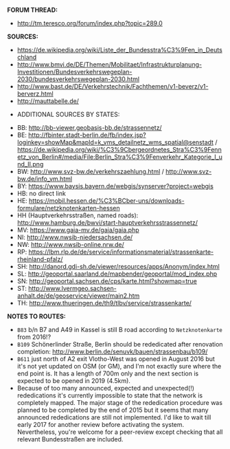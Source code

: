﻿**FORUM THREAD:**
- http://tm.teresco.org/forum/index.php?topic=289.0


**SOURCES:**
- https://de.wikipedia.org/wiki/Liste_der_Bundesstra%C3%9Fen_in_Deutschland
- http://www.bmvi.de/DE/Themen/Mobilitaet/Infrastrukturplanung-Investitionen/Bundesverkehrswegeplan-2030/bundesverkehrswegeplan-2030.html
- http://www.bast.de/DE/Verkehrstechnik/Fachthemen/v1-beverz/v1-berverz.html
- http://mauttabelle.de/


* ADDITIONAL SOURCES BY STATES:
- BB: http://bb-viewer.geobasis-bb.de/strassennetz/
- BE: http://fbinter.stadt-berlin.de/fb/index.jsp?loginkey=showMap&mapId=k_vms_detailnetz_wms_spatial@senstadt / https://de.wikipedia.org/wiki/%C3%9Cbergeordnetes_Stra%C3%9Fennetz_von_Berlin#/media/File:Berlin_Stra%C3%9Fenverkehr_Kategorie_I_und_II.png
- BW: http://www.svz-bw.de/verkehrszaehlung.html / http://www.svz-bw.de/info_vm.html
- BY: https://www.baysis.bayern.de/webgis/synserver?project=webgis
- HB: no direct link
- HE: https://mobil.hessen.de/%C3%BCber-uns/downloads-formulare/netzknotenkarten-hessen
- HH (Hauptverkehrsstraßen, named roads): http://www.hamburg.de/bwvi/start-hauptverkehrsstrassennetz/
- MV: https://www.gaia-mv.de/gaia/gaia.php
- NI: http://www.nwsib-niedersachsen.de/
- NW: http://www.nwsib-online.nrw.de/
- RP: https://lbm.rlp.de/de/service/informationsmaterial/strassenkarte-rheinland-pfalz/
- SH: http://danord.gdi-sh.de/viewer/resources/apps/Anonym/index.html
- SL: http://geoportal.saarland.de/mapbender/geoportal/mod_index.php
- SN: http://geoportal.sachsen.de/cps/karte.html?showmap=true
- ST: http://www.lvermgeo.sachsen-anhalt.de/de/geoservice/viewer/main2.htm
- TH: http://www.thueringen.de/th9/tlbv/service/strassenkarte/


**NOTES TO ROUTES:**
- `B83` b/n B7 and A49 in Kassel is still B road according to `Netzknotenkarte` from 2016!?
- `B109` Schönerlinder Straße, Berlin should be rededicated after renovation completion: http://www.berlin.de/senuvk/bauen/strassenbau/b109/
- `B611` just north of A2 exit Vlotho-West was opened in August 2016 but it's not yet updated on OSM (or GM), and I'm not exactly sure where the end point is. It has a length of 700m only and the next section is expected to be opened in 2019 (4.5km).
- Because of too many announced, expected and unexpected(!) rededications it's currently impossible to state that the network is completely mapped. The major stage of the rededication procedure was planned to be completed by the end of 2015 but it seems that many announced rededications are still not implemented. I'd like to wait till early 2017 for another review before activating the system. Nevertheless, you're welcome for a peer-review except checking that all relevant Bundesstraßen are included.
